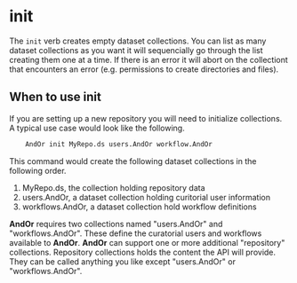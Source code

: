 
# init

The `init` verb creates empty dataset collections. You can
list as many dataset collections as you want it will sequencially
go through the list creating them one at a time. If there is
an error it will abort on the collectiont that encounters an
error (e.g. permissions to create directories and files).

## When to use init

If you are setting up a new repository you will need to initialize
collections. A typical use case would look like the following.

```bash
    AndOr init MyRepo.ds users.AndOr workflow.AndOr
```

This command would create the following dataset collections
in the following order.

1. MyRepo.ds, the collection holding repository data
2. users.AndOr, a dataset collection holding curitorial user information
3. workflows.AndOr, a dataset collection hold workflow definitions

**AndOr** requires two collections named "users.AndOr" and "workflows.AndOr". These define the curatorial users and workflows available to **AndOr**.
**AndOr** can support one or more additional "repository" collections.
Repository collections holds the content the API will provide.
They can be called anything you like except "users.AndOr" or
"workflows.AndOr".


